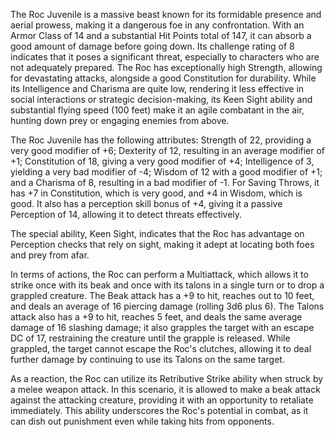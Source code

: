 The Roc Juvenile is a massive beast known for its formidable presence and aerial prowess, making it a dangerous foe in any confrontation. With an Armor Class of 14 and a substantial Hit Points total of 147, it can absorb a good amount of damage before going down. Its challenge rating of 8 indicates that it poses a significant threat, especially to characters who are not adequately prepared. The Roc has exceptionally high Strength, allowing for devastating attacks, alongside a good Constitution for durability. While its Intelligence and Charisma are quite low, rendering it less effective in social interactions or strategic decision-making, its Keen Sight ability and substantial flying speed (100 feet) make it an agile combatant in the air, hunting down prey or engaging enemies from above.

The Roc Juvenile has the following attributes: Strength of 22, providing a very good modifier of +6; Dexterity of 12, resulting in an average modifier of +1; Constitution of 18, giving a very good modifier of +4; Intelligence of 3, yielding a very bad modifier of -4; Wisdom of 12 with a good modifier of +1; and a Charisma of 8, resulting in a bad modifier of -1. For Saving Throws, it has +7 in Constitution, which is very good, and +4 in Wisdom, which is good. It also has a perception skill bonus of +4, giving it a passive Perception of 14, allowing it to detect threats effectively.

The special ability, Keen Sight, indicates that the Roc has advantage on Perception checks that rely on sight, making it adept at locating both foes and prey from afar. 

In terms of actions, the Roc can perform a Multiattack, which allows it to strike once with its beak and once with its talons in a single turn or to drop a grappled creature. The Beak attack has a +9 to hit, reaches out to 10 feet, and deals an average of 16 piercing damage (rolling 3d6 plus 6). The Talons attack also has a +9 to hit, reaches 5 feet, and deals the same average damage of 16 slashing damage; it also grapples the target with an escape DC of 17, restraining the creature until the grapple is released. While grappled, the target cannot escape the Roc's clutches, allowing it to deal further damage by continuing to use its Talons on the same target.

As a reaction, the Roc can utilize its Retributive Strike ability when struck by a melee weapon attack. In this scenario, it is allowed to make a beak attack against the attacking creature, providing it with an opportunity to retaliate immediately. This ability underscores the Roc's potential in combat, as it can dish out punishment even while taking hits from opponents.